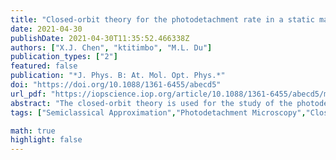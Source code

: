 ```yaml
---
title: "Closed-orbit theory for the photodetachment rate in a static magnetic field transversely superimposed to an oscillatory electric field"
date: 2021-04-30
publishDate: 2021-04-30T11:35:52.466338Z
authors: ["X.J. Chen", "ktitimbo", "M.L. Du"]
publication_types: ["2"]
featured: false
publication: "*J. Phys. B: At. Mol. Opt. Phys.*"
doi: "https://doi.org/10.1088/1361-6455/abecd5"
url_pdf: "https://iopscience.iop.org/article/10.1088/1361-6455/abecd5/meta"
abstract: "The closed-orbit theory is used for the study of the photodetachment rate of electrons from single-charged anions in presence of a homogeneous magnetic field that is perpendicular to a time-dependent electric field. The photodetachment process in the near-threshold region is achieved by a weak laser field. We describe in detail the semiclassical method to derive the general formula for the instant photodetachment rate in time-dependent systems. We find that the photodetachment rate is affected by the presence of the static magnetic field since, within the semiclassical picture, it contributes to fold back the electron trajectories back to their emission position: generating closed orbits. For weak magnetic fields, however, the number of closed orbits does not change, then the modulation of the photodetachment rate is virtually unaffected when it is compared to the case with no magnetic field. On the contrary, the modulation is clearly distinctive and complicated for strong magnetic field intensities due to the contribution of a larger number of closed orbits. Despite we provide general formulas, numerical experiments and discussions are focused on the emission of electrons as $s$-waves and $p_z$-waves."
tags: ["Semiclassical Approximation","Photodetachment Microscopy","Closed-orbit theory"]

math: true
highlight: false
---
```


